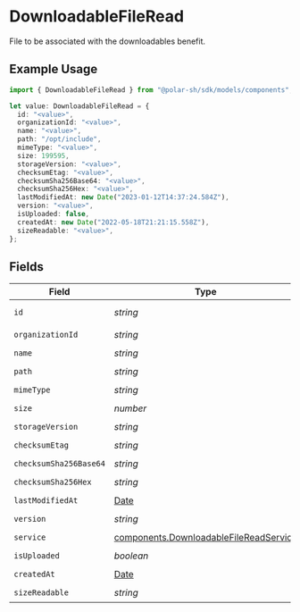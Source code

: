 # DownloadableFileRead

File to be associated with the downloadables benefit.

## Example Usage

```typescript
import { DownloadableFileRead } from "@polar-sh/sdk/models/components";

let value: DownloadableFileRead = {
  id: "<value>",
  organizationId: "<value>",
  name: "<value>",
  path: "/opt/include",
  mimeType: "<value>",
  size: 199595,
  storageVersion: "<value>",
  checksumEtag: "<value>",
  checksumSha256Base64: "<value>",
  checksumSha256Hex: "<value>",
  lastModifiedAt: new Date("2023-01-12T14:37:24.584Z"),
  version: "<value>",
  isUploaded: false,
  createdAt: new Date("2022-05-18T21:21:15.558Z"),
  sizeReadable: "<value>",
};
```

## Fields

| Field                                                                                            | Type                                                                                             | Required                                                                                         | Description                                                                                      |
| ------------------------------------------------------------------------------------------------ | ------------------------------------------------------------------------------------------------ | ------------------------------------------------------------------------------------------------ | ------------------------------------------------------------------------------------------------ |
| `id`                                                                                             | *string*                                                                                         | :heavy_check_mark:                                                                               | The ID of the object.                                                                            |
| `organizationId`                                                                                 | *string*                                                                                         | :heavy_check_mark:                                                                               | N/A                                                                                              |
| `name`                                                                                           | *string*                                                                                         | :heavy_check_mark:                                                                               | N/A                                                                                              |
| `path`                                                                                           | *string*                                                                                         | :heavy_check_mark:                                                                               | N/A                                                                                              |
| `mimeType`                                                                                       | *string*                                                                                         | :heavy_check_mark:                                                                               | N/A                                                                                              |
| `size`                                                                                           | *number*                                                                                         | :heavy_check_mark:                                                                               | N/A                                                                                              |
| `storageVersion`                                                                                 | *string*                                                                                         | :heavy_check_mark:                                                                               | N/A                                                                                              |
| `checksumEtag`                                                                                   | *string*                                                                                         | :heavy_check_mark:                                                                               | N/A                                                                                              |
| `checksumSha256Base64`                                                                           | *string*                                                                                         | :heavy_check_mark:                                                                               | N/A                                                                                              |
| `checksumSha256Hex`                                                                              | *string*                                                                                         | :heavy_check_mark:                                                                               | N/A                                                                                              |
| `lastModifiedAt`                                                                                 | [Date](https://developer.mozilla.org/en-US/docs/Web/JavaScript/Reference/Global_Objects/Date)    | :heavy_check_mark:                                                                               | N/A                                                                                              |
| `version`                                                                                        | *string*                                                                                         | :heavy_check_mark:                                                                               | N/A                                                                                              |
| `service`                                                                                        | [components.DownloadableFileReadService](../../models/components/downloadablefilereadservice.md) | :heavy_check_mark:                                                                               | N/A                                                                                              |
| `isUploaded`                                                                                     | *boolean*                                                                                        | :heavy_check_mark:                                                                               | N/A                                                                                              |
| `createdAt`                                                                                      | [Date](https://developer.mozilla.org/en-US/docs/Web/JavaScript/Reference/Global_Objects/Date)    | :heavy_check_mark:                                                                               | N/A                                                                                              |
| `sizeReadable`                                                                                   | *string*                                                                                         | :heavy_check_mark:                                                                               | N/A                                                                                              |